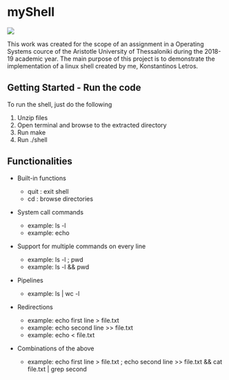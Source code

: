 # myShell

![](https://github.com/kosletr/myShell/shell.jpg)

This work was created for the scope of an assignment in a Operating Systems cource of the Aristotle University of Thessaloniki during the 2018-19 academic year. The main purpose of this project is to demonstrate the implementation of a linux shell created by me, Konstantinos Letros.


## Getting Started - Run the code

To run the shell, just do the following

1) Unzip files
2) Open terminal and browse to the extracted directory
3) Run make
4) Run ./shell

## Functionalities


- Built-in functions
  - quit : exit shell
  - cd : browse directories
  
- System call commands
  - example: ls -l
  - example: echo
  
- Support for multiple commands on every line
  - example: ls -l ; pwd
  - example: ls -l && pwd
  
- Pipelines
  - example: ls | wc -l
  
- Redirections
  - example: echo first line > file.txt
  - example: echo second line >> file.txt
  - example: echo < file.txt
 
- Combinations of the above
  - example: echo first line > file.txt ; echo second line >> file.txt && cat file.txt | grep second
